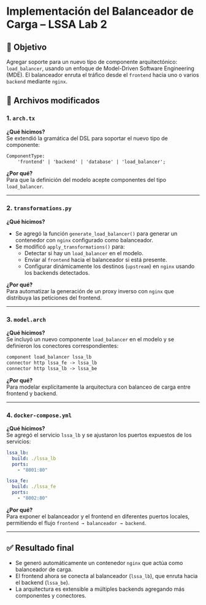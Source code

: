 # Implementación del Balanceador de Carga – LSSA Lab 2

## 🎯 Objetivo
Agregar soporte para un nuevo tipo de componente arquitectónico: `load_balancer`, usando un enfoque de Model-Driven Software Engineering (MDE). El balanceador enruta el tráfico desde el `frontend` hacia uno o varios `backend` mediante `nginx`.

## 🧪 Archivos modificados

### 1. `arch.tx`
**¿Qué hicimos?**  
Se extendió la gramática del DSL para soportar el nuevo tipo de componente:

```txt
ComponentType:
    'frontend' | 'backend' | 'database' | 'load_balancer';
```

**¿Por qué?**  
Para que la definición del modelo acepte componentes del tipo `load_balancer`.

---

### 2. `transformations.py`
**¿Qué hicimos?**
- Se agregó la función `generate_load_balancer()` para generar un contenedor con `nginx` configurado como balanceador.
- Se modificó `apply_transformations()` para:
  - Detectar si hay un `load_balancer` en el modelo.
  - Enviar al `frontend` hacia el balanceador si está presente.
  - Configurar dinámicamente los destinos (`upstream`) en `nginx` usando los backends detectados.

**¿Por qué?**  
Para automatizar la generación de un proxy inverso con `nginx` que distribuya las peticiones del frontend.

---

### 3. `model.arch`
**¿Qué hicimos?**  
Se incluyó un nuevo componente `load_balancer` en el modelo y se definieron los conectores correspondientes:

```txt
component load_balancer lssa_lb
connector http lssa_fe -> lssa_lb
connector http lssa_lb -> lssa_be
```

**¿Por qué?**  
Para modelar explícitamente la arquitectura con balanceo de carga entre frontend y backend.

---

### 4. `docker-compose.yml`
**¿Qué hicimos?**  
Se agregó el servicio `lssa_lb` y se ajustaron los puertos expuestos de los servicios:

```yaml
lssa_lb:
  build: ./lssa_lb
  ports:
    - "8001:80"

lssa_fe:
  build: ./lssa_fe
  ports:
    - "8002:80"
```

**¿Por qué?**  
Para exponer el balanceador y el frontend en diferentes puertos locales, permitiendo el flujo `frontend → balanceador → backend`.

---

## ✅ Resultado final
- Se generó automáticamente un contenedor `nginx` que actúa como balanceador de carga.
- El frontend ahora se conecta al balanceador (`lssa_lb`), que enruta hacia el backend (`lssa_be`).
- La arquitectura es extensible a múltiples backends agregando más componentes y conectores.
